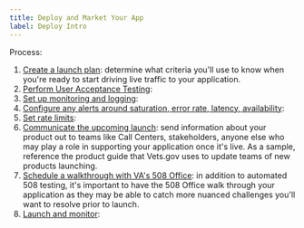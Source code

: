 ```yaml
---
title: Deploy and Market Your App
label: Deploy Intro
---
```


Process:

1. [Create a launch plan](./): determine what criteria you'll use to know when you're ready to start driving live traffic to your application.
1. [Perform User Acceptance Testing](./):
1. [Set up monitoring and logging](./):
1. [Configure any alerts around saturation, error rate, latency, availability](./):
1. [Set rate limits](./):
1. [Communicate the upcoming launch](./): send information about your product out to teams like Call Centers, stakeholders, anyone else who may play a role in supporting your application once it's live. As a sample, reference the product guide that Vets.gov uses to update teams of new products launching.
1. [Schedule a walkthrough with VA's 508 Office](./): in addition to automated 508 testing, it's important to have the 508 Office walk through your application as they may be able to catch more nuanced challenges you'll want to resolve prior to launch.
1. [Launch and monitor](./): 
